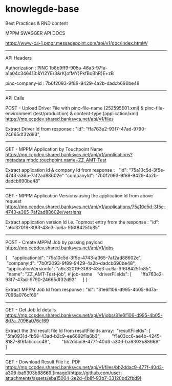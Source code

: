 # knowlegde-base
Best Practices &amp; RND content


MPPM SWAGGER API DOCS

https://www-ca-1.pmgr.messagepoint.com/api/v1/doc/index.html#/

----------------------------------------------------------------------------------------

API Headers

Authorization : PINC 1b8b9ff9-905a-46a3-97fa-a1a04c346413:&YI2YEr3&rK[ofMY}PkfBoBhR}E+zB

pinc-company-id : 7b0f2093-9f89-9429-4a2b-dadcb690be48

----------------------------------------------------------------------------------------

API Calls

POST - Upload Driver File with pinc-file-name (252595E01.xml) & pinc-file-environment (test/production) & content-type (application/xml)
https://mp.ccpdev.shared.banksvcs.net/api/v1/files

Extract Driver Id from response : "id": "ffa763e2-93f7-47ad-9790-24665df32d93",

----------------------------------------------------------------------------------------

GET - MPPM Application by Touchpoint Name
https://mp.ccpdev.shared.banksvcs.net/api/v1/applications?metadata.mpdc.touchpoint.name=ZZ_AMT-Test

Extract application Id & company Id from response :  
	"id": "75a10c5d-3f5e-4743-a365-7af2ad88602e"
	"companyId": "7b0f2093-9f89-9429-4a2b-dadcb690be48"
	
----------------------------------------------------------------------------------------

GET - MPPM Application Versions using the application Id from above request https://mp.ccpdev.shared.banksvcs.net/api/v1/applications/75a10c5d-3f5e-4743-a365-7af2ad88602e/versions

Extract application version Id i.e. Topmost entry from the response :
	"id": "a6c32019-3f83-43e3-ac6a-9f6f84251b85"

----------------------------------------------------------------------------------------

POST - Create MPPM Job by passing payload 
https://mp.ccpdev.shared.banksvcs.net/api/v1/jobs

{
   "applicationId": "75a10c5d-3f5e-4743-a365-7af2ad88602e",
   "companyId": "7b0f2093-9f89-9429-4a2b-dadcb690be48",   
   "applicationVersionId": "a6c32019-3f83-43e3-ac6a-9f6f84251b85",
   "name": "ZZ_AMT-Test-job", # job-name
   "driverFileIds": [
      "ffa763e2-93f7-47ad-9790-24665df32d93"
    ]
}

Extract MPPM Job Id from response : 
	"id": "31e6f106-d995-4b05-8d7a-7096a076cf69"
	
----------------------------------------------------------------------------------------

GET - Get Job Id details
https://mp.ccpdev.shared.banksvcs.net/api/v1/jobs/31e6f106-d995-4b05-8d7a-7096a076cf69
	
Extract the 3rd result file Id from resultFileIds array:
	 "resultFileIds": [
	        "5fa0931d-fb58-43ad-b2c9-ee6692f1a6b3",
	        "f1e03cc6-ae4b-4245-8187-8f6fabcccc49",
	        "bb2ddac9-477f-40d3-a306-ba9303b88669"
	    ]
	
----------------------------------------------------------------------------------------

GET - Download Result File i.e. PDF
https://mp.ccpdev.shared.banksvcs.net/api/v1/files/bb2ddac9-477f-40d3-a306-ba9303b88669![image](https://github.com/user-attachments/assets/eba15004-2e2d-4b8f-93b7-33120bd2fbd9)
